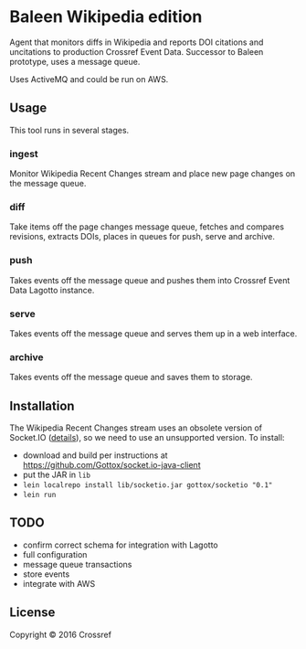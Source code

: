 # Baleen Wikipedia edition

Agent that monitors diffs in Wikipedia and reports DOI citations and uncitations to production Crossref Event Data. Successor to Baleen prototype, uses a message queue.

Uses ActiveMQ and could be run on AWS.

## Usage

This tool runs in several stages.

### ingest

Monitor Wikipedia Recent Changes stream and place new page changes on the message queue.

### diff

Take items off the page changes message queue, fetches and compares revisions, extracts DOIs, places in queues for push, serve and archive.

### push

Takes events off the message queue and pushes them into Crossref Event Data Lagotto instance.

### serve

Takes events off the message queue and serves them up in a web interface.

### archive

Takes events off the message queue and saves them to storage.

## Installation

The Wikipedia Recent Changes stream uses an obsolete version of Socket.IO ([details](https://phabricator.wikimedia.org/T68232)), so we need to use an unsupported version. To install:

 - download and build per instructions at https://github.com/Gottox/socket.io-java-client
 - put the JAR in `lib`
 - `lein localrepo install lib/socketio.jar gottox/socketio "0.1"`
 - `lein run`

## TODO

- confirm correct schema for integration with Lagotto
- full configuration
- message queue transactions
- store events
- integrate with AWS

## License

Copyright © 2016 Crossref

